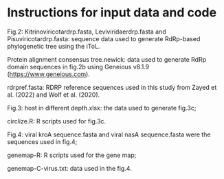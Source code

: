 # Instructions for input data and code

Fig.2: Kitrinoviricotardrp.fasta, Leviviridaerdrp.fasta and Pisuviricotardrp.fasta: sequence data used to generate RdRp-based phylogenetic tree using the iToL.

Protein alignment consensus tree.newick: data used to generate RdRp domain sequences in fig.2b using Geneious v8.1.9 (https://www.geneious.com).

rdrpref.fasta:  RDRP reference sequences used in this study from Zayed et al. (2022) and Wolf et al. (2020).

Fig.3: host in different depth.xlsx: the data used to generate fig.3c; 

circlize.R: R scripts used for fig.3c.

Fig.4: viral kroA sequence.fasta and viral nasA sequence.fasta were the sequences used in fig.4;

genemap-R: R scripts used for the gene map;

genemap-C-virus.txt: data used in the fig.4.

